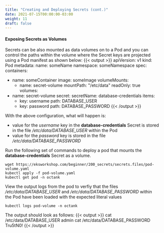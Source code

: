 ```yaml
---
title: "Creating and Deploying Secrets (cont.)"
date: 2021-07-15T00:00:00-03:00
weight: 11
draft: false
---
```


#### Exposing Secrets as Volumes
Secrets can be also mounted as data volumes on to a Pod and you can control the paths within the volume where the Secret keys are projected using a Pod manifest as shown below:
{{< output >}}
apiVersion: v1
kind: Pod
metadata:
  name: someName
  namespace: someNamespace
spec:
  containers:
  - name: someContainer
    image: someImage
    volumeMounts:
    - name: secret-volume
      mountPath: "/etc/data"
      readOnly: true
  volumes:
  - name: secret-volume
    secret:
      secretName: database-credentials
      items:
      - key: username
        path: DATABASE_USER 
      - key: password
        path: DATABASE_PASSWORD 
{{< /output >}}

With the above configuration, what will happen is:

- value for the *username* key in the **database-credentials** Secret is stored in the file */etc/data/DATABASE_USER* within the Pod
- value for the *password* key is stored in the file */etc/data/DATABASE_PASSWORD*

Run the following set of commands to deploy a pod that mounts the **database-credentials** Secret as a volume.
```
wget https://eksworkshop.com/beginner/200_secrets/secrets.files/pod-volume.yaml
kubectl apply -f pod-volume.yaml
kubectl get pod -n octank
```

View the output logs from the pod to verfiy that the files */etc/data/DATABASE_USER* and */etc/data/DATABASE_PASSWORD* within the Pod have been loaded with the expected literal values
```
kubectl logs pod-volume -n octank
```
The output should look as follows:
{{< output >}}
cat /etc/data/DATABASE_USER
admin
cat /etc/data/DATABASE_PASSWORD
Tru5tN0!
{{< /output >}}
